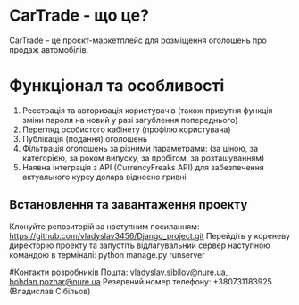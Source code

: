 # CarTrade - що це?
CarTrade – це проєкт-маркетплейс для розміщення оголошень про продаж автомобілів.

# Функціонал та особливості
1) Реєстрація та авторизація користувачів (також присутня функція зміни пароля на новий у разі загублення попереднього)
2) Перегляд особистого кабінету (профілю користувача)
3) Публікація (подання) оголошень
4) Фільтрація оголошень за різними параметрами: (за ціною, за категорією, за роком випуску, за пробігом, за розташуванням)
5) Наявна інтеграція з API (CurrencyFreaks API) для забезпечення актуального курсу долара відносно гривні

## Встановлення та завантаження проекту
Клонуйте репозиторій за наступним посиланням: https://github.com/vladyslav3456/Django_project.git
Перейдіть у кореневу директорію проекту та запустіть відлагувальний сервер наступною командою в терміналі: python manage.py runserver

#Контакти розробників
Пошта: vladyslav.sibilov@nure.ua, bohdan.pozhar@nure.ua
Резервний номер телефону: +380731183925 (Владислав Сібільов)
